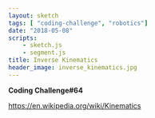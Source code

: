 ```yaml
---
layout: sketch
tags: [ "coding-challenge", "robotics"]
date: "2018-05-08"
scripts: 
    - sketch.js
    - segment.js
title: Inverse Kinematics
header_image: inverse_kinematics.jpg
---
```


**Coding Challenge#64**

<https://en.wikipedia.org/wiki/Kinematics>